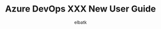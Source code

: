 ---
title: Azure DevOps XXX New User Guide
description: Learn how to create and consume npm, NuGet, and Maven packages in Visual Studio Team Services (VSTS) and Team Foundation Server (TFS)
ms.prod: devops
ms.technology: devops-artifacts
ms.manager: douge
ms.author: elbatk
author: elbatk
ms.reviewer: amullans
ms.date: 01/31/2018
monikerRange: '>= tfs-2017'
---